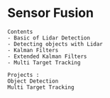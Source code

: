 # Sensor Fusion 
    Contents
    - Basic of Lidar Detection
    - Detecting objects with Lidar
    - Kalman Filters
    - Extended Kalman Filters
    - Multi Target Tracking

    Projects :
    Object Detection
    Multi Target Tracking 



